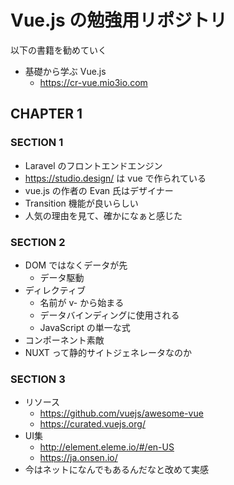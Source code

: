 # Vue.js の勉強用リポジトリ
以下の書籍を勧めていく
- 基礎から学ぶ Vue.js
  - https://cr-vue.mio3io.com
  
## CHAPTER 1
### SECTION 1
- Laravel のフロントエンドエンジン
- https://studio.design/ は vue で作られている
- vue.js の作者の Evan 氏はデザイナー
- Transition 機能が良いらしい
- 人気の理由を見て、確かになぁと感じた

### SECTION 2
- DOM ではなくデータが先
  - データ駆動
- ディレクティブ
  - 名前が v- から始まる
  - データバインディングに使用される
  - JavaScript の単一な式
- コンポーネント素敵
- NUXT って静的サイトジェネレータなのか

### SECTION 3
- リソース
  - https://github.com/vuejs/awesome-vue
  - https://curated.vuejs.org/
- UI集
  - http://element.eleme.io/#/en-US
  - https://ja.onsen.io/
- 今はネットになんでもあるんだなと改めて実感
